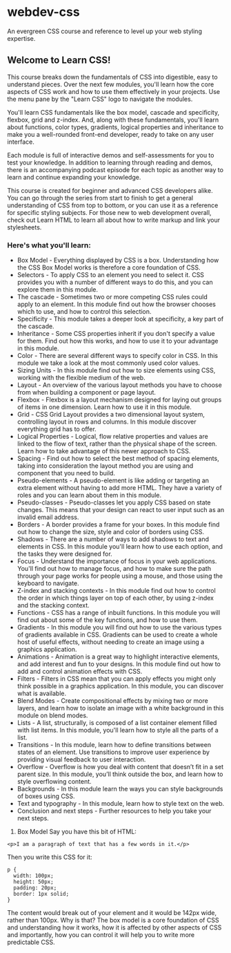 # webdev-css
An evergreen CSS course and reference to level up your web styling expertise.
## Welcome to Learn CSS! #
This course breaks down the fundamentals of CSS into digestible, easy to understand pieces. Over the next few modules, you'll learn how the core aspects of CSS work and how to use them effectively in your projects. Use the menu pane by the "Learn CSS" logo to navigate the modules.

You'll learn CSS fundamentals like the box model, cascade and specificity, flexbox, grid and z-index. And, along with these fundamentals, you'll learn about functions, color types, gradients, logical properties and inheritance to make you a well-rounded front-end developer, ready to take on any user interface.

Each module is full of interactive demos and self-assessments for you to test your knowledge. In addition to learning through reading and demos, there is an accompanying podcast episode for each topic as another way to learn and continue expanding your knowledge.

This course is created for beginner and advanced CSS developers alike. You can go through the series from start to finish to get a general understanding of CSS from top to bottom, or you can use it as a reference for specific styling subjects. For those new to web development overall, check out Learn HTML to learn all about how to write markup and link your stylesheets.

### Here's what you'll learn:

  - Box Model - Everything displayed by CSS is a box. Understanding how the CSS Box Model works is therefore a core foundation of CSS.
  - Selectors - To apply CSS to an element you need to select it. CSS provides you with a number of different ways to do this, and you can explore them in this module.
  - The cascade - Sometimes two or more competing CSS rules could apply to an element. In this module find out how the browser chooses which to use, and how to control this selection.
  - Specificity - This module takes a deeper look at specificity, a key part of the cascade.
  - Inheritance - Some CSS properties inherit if you don't specify a value for them. Find out how this works, and how to use it to your advantage in this module.
  - Color - There are several different ways to specify color in CSS. In this module we take a look at the most commonly used color values.
  - Sizing Units - In this module find out how to size elements using CSS, working with the flexible medium of the web.
  - Layout - An overview of the various layout methods you have to choose from when building a component or page layout.
  - Flexbox - Flexbox is a layout mechanism designed for laying out groups of items in one dimension. Learn how to use it in this module.
  - Grid - CSS Grid Layout provides a two dimensional layout system, controlling layout in rows and columns. In this module discover everything grid has to offer.
  - Logical Properties - Logical, flow relative properties and values are linked to the flow of text, rather than the physical shape of the screen. Learn how to take advantage of this newer approach to CSS.
  - Spacing - Find out how to select the best method of spacing elements, taking into consideration the layout method you are using and component that you need to build.
  - Pseudo-elements - A pseudo-element is like adding or targeting an extra element without having to add more HTML. They have a variety of roles and you can learn about them in this module.
  - Pseudo-classes - Pseudo-classes let you apply CSS based on state changes. This means that your design can react to user input such as an invalid email address.
  - Borders - A border provides a frame for your boxes. In this module find out how to change the size, style and color of borders using CSS.
  - Shadows - There are a number of ways to add shadows to text and elements in CSS. In this module you'll learn how to use each option, and the tasks they were designed for.
  - Focus - Understand the importance of focus in your web applications. You'll find out how to manage focus, and how to make sure the path through your page works for people using a mouse, and those using the keyboard to navigate.
  - Z-index and stacking contexts - In this module find out how to control the order in which things layer on top of each other, by using z-index and the stacking context.
  - Functions - CSS has a range of inbuilt functions. In this module you will find out about some of the key functions, and how to use them.
  - Gradients - In this module you will find out how to use the various types of gradients available in CSS. Gradients can be used to create a whole host of useful effects, without needing to create an image using a graphics application.
  - Animations - Animation is a great way to highlight interactive elements, and add interest and fun to your designs. In this module find out how to add and control animation effects with CSS.
  - Filters - Filters in CSS mean that you can apply effects you might only think possible in a graphics application. In this module, you can discover what is available.
  - Blend Modes - Create compositional effects by mixing two or more layers, and learn how to isolate an image with a white background in this module on blend modes.
  - Lists - A list, structurally, is composed of a list container element filled with list items. In this module, you'll learn how to style all the parts of a list.
  - Transitions - In this module, learn how to define transitions between states of an element. Use transitions to improve user experience by providing visual feedback to user interaction.
  - Overflow - Overflow is how you deal with content that doesn’t fit in a set parent size. In this module, you’ll think outside the box, and learn how to style overflowing content.
  - Backgrounds - In this module learn the ways you can style backgrounds of boxes using CSS.
  - Text and typography - In this module, learn how to style text on the web.
  - Conclusion and next steps - Further resources to help you take your next steps.
 
  1. Box Model
Say you have this bit of HTML:
```[html]
<p>I am a paragraph of text that has a few words in it.</p>
```
Then you write this CSS for it:
```[css]
p {
  width: 100px;
  height: 50px;
  padding: 20px;
  border: 1px solid;
}
```

The content would break out of your element and it would be 142px wide, rather than 100px. Why is that? The box model is a core foundation of CSS and understanding how it works, how it is affected by other aspects of CSS and importantly, how you can control it will help you to write more predictable CSS.



